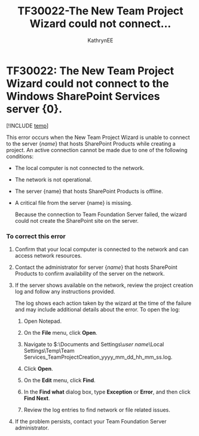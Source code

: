 ﻿---
title: TF30022-The New Team Project Wizard could not connect...
titleSuffix: Azure DevOps & TFS
description: The New Team Project Wizard is unable to connect to the server {name} that hosts SharePoint Products while creating a project.
ms.technology: devops-agile
ms.assetid: dd798fbb-8e24-4a33-91f6-7167138d7414
ms.author: kaelli
author: KathrynEE
ms.topic: Troubleshooting
ms.date: 01/20/2017
---

# TF30022: The New Team Project Wizard could not connect to the Windows SharePoint Services server {0}.

[!INCLUDE [temp](../../includes/version-vsts-tfs-all-versions.md)]

This error occurs when the New Team Project Wizard is unable to connect to the server {_name_} that hosts SharePoint Products while creating a project. An active connection cannot be made due to one of the following conditions:

- The local computer is not connected to the network.

- The network is not operational.

- The server {name} that hosts SharePoint Products is offline.

- A critical file from the server {name} is missing.

  Because the connection to Team Foundation Server failed, the wizard could not create the SharePoint site on the server.

### To correct this error

1.  Confirm that your local computer is connected to the network and can access network resources.

2.  Contact the administrator for server {_name_} that hosts SharePoint Products to confirm availability of the server on the network.

3.  If the server shows available on the network, review the project creation log and follow any instructions provided.

    The log shows each action taken by the wizard at the time of the failure and may include additional details about the error. To open the log:

    1.  Open Notepad.

    2.  On the **File** menu, click **Open**.

    3.  Navigate to \$:\Documents and Settings\\_user name_\Local Settings\Temp\Team Services_TeamProjectCreation_yyyy_mm_dd_hh_mm_ss.log.

    4.  Click **Open**.

    5.  On the **Edit** menu, click **Find**.

    6.  In the **Find what** dialog box, type **Exception** or **Error**, and then click **Find Next**.

    7.  Review the log entries to find network or file related issues.

4.  If the problem persists, contact your Team Foundation Server administrator.
